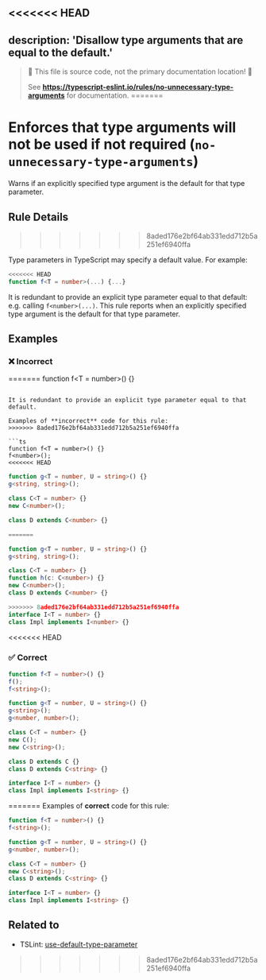 <<<<<<< HEAD
---
description: 'Disallow type arguments that are equal to the default.'
---

> 🛑 This file is source code, not the primary documentation location! 🛑
>
> See **https://typescript-eslint.io/rules/no-unnecessary-type-arguments** for documentation.
=======
# Enforces that type arguments will not be used if not required (`no-unnecessary-type-arguments`)

Warns if an explicitly specified type argument is the default for that type parameter.

## Rule Details
>>>>>>> 8aded176e2bf64ab331edd712b5a251ef6940ffa

Type parameters in TypeScript may specify a default value.
For example:

```ts
<<<<<<< HEAD
function f<T = number>(...) {...}
```

It is redundant to provide an explicit type parameter equal to that default: e.g. calling `f<number>(...)`.
This rule reports when an explicitly specified type argument is the default for that type parameter.

## Examples

<!--tabs-->

### ❌ Incorrect
=======
function f<T = number>() {}
```

It is redundant to provide an explicit type parameter equal to that default.

Examples of **incorrect** code for this rule:
>>>>>>> 8aded176e2bf64ab331edd712b5a251ef6940ffa

```ts
function f<T = number>() {}
f<number>();
<<<<<<< HEAD
```

```ts
function g<T = number, U = string>() {}
g<string, string>();
```

```ts
class C<T = number> {}
new C<number>();

class D extends C<number> {}
```

```ts
=======

function g<T = number, U = string>() {}
g<string, string>();

class C<T = number> {}
function h(c: C<number>) {}
new C<number>();
class D extends C<number> {}

>>>>>>> 8aded176e2bf64ab331edd712b5a251ef6940ffa
interface I<T = number> {}
class Impl implements I<number> {}
```

<<<<<<< HEAD
### ✅ Correct

```ts
function f<T = number>() {}
f();
f<string>();
```

```ts
function g<T = number, U = string>() {}
g<string>();
g<number, number>();
```

```ts
class C<T = number> {}
new C();
new C<string>();

class D extends C {}
class D extends C<string> {}
```

```ts
interface I<T = number> {}
class Impl implements I<string> {}
```
=======
Examples of **correct** code for this rule:

```ts
function f<T = number>() {}
f<string>();

function g<T = number, U = string>() {}
g<number, number>();

class C<T = number> {}
new C<string>();
class D extends C<string> {}

interface I<T = number> {}
class Impl implements I<string> {}
```

## Related to

- TSLint: [use-default-type-parameter](https://palantir.github.io/tslint/rules/use-default-type-parameter)
>>>>>>> 8aded176e2bf64ab331edd712b5a251ef6940ffa
